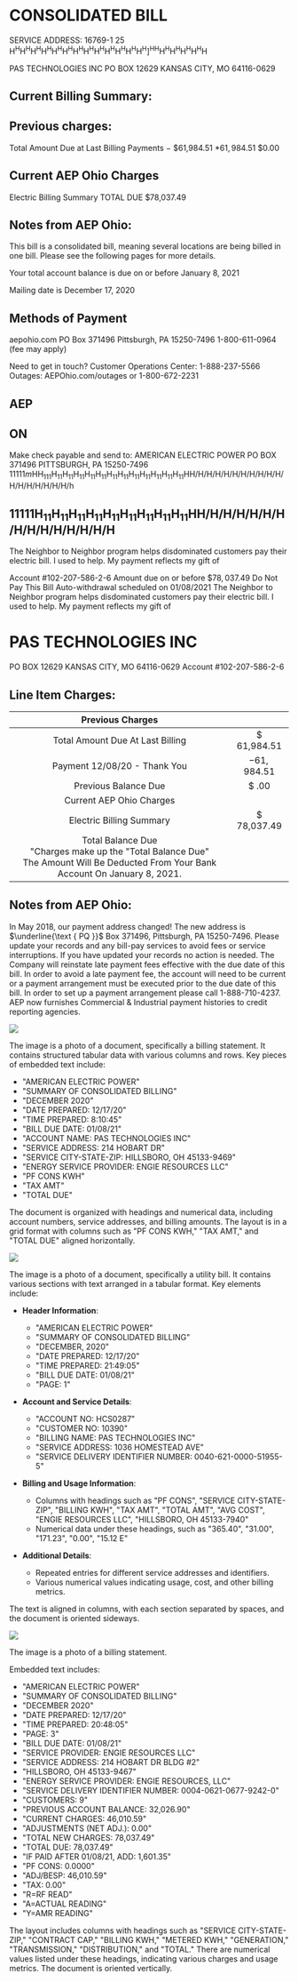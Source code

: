 # CONSOLIDATED BILL 

SERVICE ADDRESS:
16769-1 25
$\left.\mathrm{H}^{\mathrm{H}} \mathrm{H}^{\mathrm{H}} \mathrm{H}^{\mathrm{H}} \mathrm{H}^{\mathrm{H}} \mathrm{H}^{\mathrm{H}} \mathrm{H}^{\mathrm{H}} \mathrm{H}^{\mathrm{H}} \mathrm{H}^{\mathrm{H}} \mathrm{H}^{\mathrm{H}} \mathrm{H}^{\mathrm{H}} \mathrm{H}^{\mathrm{H}} \mathrm{H}^{\mathrm{H}} \mathrm{H}^{\mathrm{H}}\right]^{\mathrm{HH}} \mathrm{H}^{\mathrm{H}} \mathrm{H}^{\mathrm{H}} \mathrm{H}^{\mathrm{H}} \mathrm{H}^{\mathrm{H}} \mathrm{H}$

PAS TECHNOLOGIES INC
PO BOX 12629
KANSAS CITY, MO 64116-0629

## Current Billing Summary:

## Previous charges:

Total Amount Due at Last Billing
Payments
$-$ \$61,984.51
$* 61,984.51$
\$0.00

## Current AEP Ohio Charges

Electric Billing Summary
TOTAL DUE
\$78,037.49

## Notes from AEP Ohio:

This bill is a consolidated bill, meaning several locations are being billed in one bill. Please see the following pages for more details.

Your total account balance is due on or before January 8, 2021

Mailing date is December 17, 2020

## Methods of Payment

aepohio.com
PO Box 371496
Pittsburgh, PA 15250-7496
1-800-611-0964 (fee may apply)

Need to get in touch?
Customer Operations Center: 1-888-237-5566
Outages: AEPOhio.com/outages or 1-800-672-2231

## AEP

## ON

Make check payable and send to: AMERICAN ELECTRIC POWER PO BOX 371496
PITTSBURGH, PA 15250-7496
$11111 m \mathrm{H} \mathrm{H}_{111} \mathrm{H}_{11} \mathrm{H}_{11} \mathrm{H}_{11} \mathrm{H}_{11} \mathrm{H}_{11} \mathrm{H}_{11} \mathrm{H}_{11} \mathrm{H}_{11} \mathrm{H}_{11} \mathrm{H}_{11} \mathrm{H}_{11} \mathrm{H}_{11} \mathrm{H} \mathrm{H} / \mathrm{H} / \mathrm{H} / \mathrm{H} / \mathrm{H} / \mathrm{H} / \mathrm{H} / \mathrm{H} / \mathrm{H} / \mathrm{H} / \mathrm{H} / \mathrm{H} / \mathrm{H} / \mathrm{H} / \mathrm{H} / \mathrm{H} / \mathrm{H} / \mathrm{H} / \mathrm{h}$

## $11111 \mathrm{H}_{11} \mathrm{H}_{11} \mathrm{H}_{11} \mathrm{H}_{11} \mathrm{H}_{11} \mathrm{H}_{11} \mathrm{H}_{11} \mathrm{H}_{11} \mathrm{H}_{11} \mathrm{HH} / \mathrm{H} / \mathrm{H} / \mathrm{H} / \mathrm{H} / \mathrm{H} / \mathrm{H} / \mathrm{H} / \mathrm{H} / \mathrm{H} / \mathrm{H} / \mathrm{H} / \mathrm{H} / \mathrm{H} / \mathrm{H}$

The Neighbor to Neighbor program helps disdominated customers pay their electric bill. I used to help. My payment reflects my gift of

Account \#102-207-586-2-6
Amount due on or before $\$ 78,037.49$
Do Not Pay This Bill
Auto-withdrawal scheduled on 01/08/2021
The Neighbor to Neighbor program helps disdominated customers pay their electric bill. I used to help. My payment reflects my gift of

# PAS TECHNOLOGIES INC 

PO BOX 12629
KANSAS CITY, MO 64116-0629
Account \#102-207-586-2-6

## Line Item Charges:

| Previous Charges |  |
| :--: | :--: |
| Total Amount Due At Last Billing | \$ 61,984.51 |
| Payment 12/08/20 - Thank You | $-61,984.51$ |
| Previous Balance Due | \$ .00 |
| Current AEP Ohio Charges |  |
| Electric Billing Summary | \$ 78,037.49 |
| Total Balance Due <br> "Charges make up the "Total Balance Due" <br> The Amount Will Be Deducted From Your Bank Account On January 8, 2021. |  |

## Notes from AEP Ohio:

In May 2018, our payment address changed! The new address is $\underline{\text { PQ }}$ Box 371496, Pittsburgh, PA 15250-7496. Please update your records and any bill-pay services to avoid fees or service interruptions. If you have updated your records no action is needed.
The Company will reinstate late payment fees effective with the due date of this bill. In order to avoid a late payment fee, the account will need to be current or a payment arrangement must be executed prior to the due date of this bill. In order to set up a payment arrangement please call 1-888-710-4237.
AEP now furnishes Commercial \& Industrial payment histories to credit reporting agencies.

![](images/img-0.jpeg)

The image is a photo of a document, specifically a billing statement. It contains structured tabular data with various columns and rows. Key pieces of embedded text include:

- "AMERICAN ELECTRIC POWER"
- "SUMMARY OF CONSOLIDATED BILLING"
- "DECEMBER 2020"
- "DATE PREPARED: 12/17/20"
- "TIME PREPARED: 8:10:45"
- "BILL DUE DATE: 01/08/21"
- "ACCOUNT NAME: PAS TECHNOLOGIES INC"
- "SERVICE ADDRESS: 214 HOBART DR"
- "SERVICE CITY-STATE-ZIP: HILLSBORO, OH 45133-9469"
- "ENERGY SERVICE PROVIDER: ENGIE RESOURCES LLC"
- "PF CONS KWH"
- "TAX AMT"
- "TOTAL DUE"

The document is organized with headings and numerical data, including account numbers, service addresses, and billing amounts. The layout is in a grid format with columns such as "PF CONS KWH," "TAX AMT," and "TOTAL DUE" aligned horizontally.

![](images/img-1.jpeg)

The image is a photo of a document, specifically a utility bill. It contains various sections with text arranged in a tabular format. Key elements include:

- **Header Information**: 
  - "AMERICAN ELECTRIC POWER"
  - "SUMMARY OF CONSOLIDATED BILLING"
  - "DECEMBER, 2020"
  - "DATE PREPARED: 12/17/20"
  - "TIME PREPARED: 21:49:05"
  - "BILL DUE DATE: 01/08/21"
  - "PAGE: 1"

- **Account and Service Details**:
  - "ACCOUNT NO: HCS0287"
  - "CUSTOMER NO: 10390"
  - "BILLING NAME: PAS TECHNOLOGIES INC"
  - "SERVICE ADDRESS: 1036 HOMESTEAD AVE"
  - "SERVICE DELIVERY IDENTIFIER NUMBER: 0040-621-0000-51955-5"

- **Billing and Usage Information**:
  - Columns with headings such as "PF CONS", "SERVICE CITY-STATE-ZIP", "BILLING KWH", "TAX AMT", "TOTAL AMT", "AVG COST", "ENGIE RESOURCES LLC", "HILLSBORO, OH 45133-7940"
  - Numerical data under these headings, such as "365.40", "31.00", "171.23", "0.00", "15.12 E"

- **Additional Details**:
  - Repeated entries for different service addresses and identifiers.
  - Various numerical values indicating usage, cost, and other billing metrics.

The text is aligned in columns, with each section separated by spaces, and the document is oriented sideways.

![](images/img-2.jpeg)

The image is a photo of a billing statement. 

Embedded text includes:

- "AMERICAN ELECTRIC POWER"
- "SUMMARY OF CONSOLIDATED BILLING"
- "DECEMBER 2020"
- "DATE PREPARED: 12/17/20"
- "TIME PREPARED: 20:48:05"
- "PAGE: 3"
- "BILL DUE DATE: 01/08/21"
- "SERVICE PROVIDER: ENGIE RESOURCES LLC"
- "SERVICE ADDRESS: 214 HOBART DR BLDG #2"
- "HILLSBORO, OH 45133-9467"
- "ENERGY SERVICE PROVIDER: ENGIE RESOURCES, LLC"
- "SERVICE DELIVERY IDENTIFIER NUMBER: 0004-0621-0677-9242-0"
- "CUSTOMERS: 9"
- "PREVIOUS ACCOUNT BALANCE: 32,026.90"
- "CURRENT CHARGES: 46,010.59"
- "ADJUSTMENTS (NET ADJ.): 0.00"
- "TOTAL NEW CHARGES: 78,037.49"
- "TOTAL DUE: 78,037.49"
- "IF PAID AFTER 01/08/21, ADD: 1,601.35"
- "PF CONS: 0.0000"
- "ADJ/BESP: 46,010.59"
- "TAX: 0.00"
- "R=RF READ"
- "A=ACTUAL READING"
- "Y=AMR READING"

The layout includes columns with headings such as "SERVICE CITY-STATE-ZIP," "CONTRACT CAP," "BILLING KWH," "METERED KWH," "GENERATION," "TRANSMISSION," "DISTRIBUTION," and "TOTAL." There are numerical values listed under these headings, indicating various charges and usage metrics. The document is oriented vertically.
